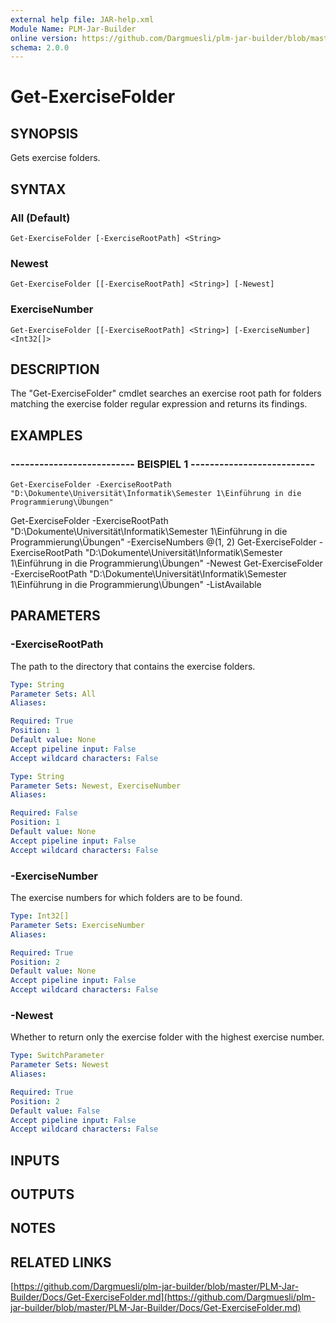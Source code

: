 ```yaml
---
external help file: JAR-help.xml
Module Name: PLM-Jar-Builder
online version: https://github.com/Dargmuesli/plm-jar-builder/blob/master/PLM-Jar-Builder/Docs/Get-ExerciseFolder.md
schema: 2.0.0
---
```


# Get-ExerciseFolder

## SYNOPSIS
Gets exercise folders.

## SYNTAX

### All (Default)
```
Get-ExerciseFolder [-ExerciseRootPath] <String>
```

### Newest
```
Get-ExerciseFolder [[-ExerciseRootPath] <String>] [-Newest]
```

### ExerciseNumber
```
Get-ExerciseFolder [[-ExerciseRootPath] <String>] [-ExerciseNumber] <Int32[]>
```

## DESCRIPTION
The "Get-ExerciseFolder" cmdlet searches an exercise root path for folders matching the exercise folder regular expression and returns its findings.

## EXAMPLES

### -------------------------- BEISPIEL 1 --------------------------
```
Get-ExerciseFolder -ExerciseRootPath "D:\Dokumente\Universität\Informatik\Semester 1\Einführung in die Programmierung\Übungen"
```

Get-ExerciseFolder -ExerciseRootPath "D:\Dokumente\Universität\Informatik\Semester 1\Einführung in die Programmierung\Übungen" -ExerciseNumbers @(1, 2)
Get-ExerciseFolder -ExerciseRootPath "D:\Dokumente\Universität\Informatik\Semester 1\Einführung in die Programmierung\Übungen" -Newest
Get-ExerciseFolder -ExerciseRootPath "D:\Dokumente\Universität\Informatik\Semester 1\Einführung in die Programmierung\Übungen" -ListAvailable

## PARAMETERS

### -ExerciseRootPath
The path to the directory that contains the exercise folders.

```yaml
Type: String
Parameter Sets: All
Aliases: 

Required: True
Position: 1
Default value: None
Accept pipeline input: False
Accept wildcard characters: False
```

```yaml
Type: String
Parameter Sets: Newest, ExerciseNumber
Aliases: 

Required: False
Position: 1
Default value: None
Accept pipeline input: False
Accept wildcard characters: False
```

### -ExerciseNumber
The exercise numbers for which folders are to be found.

```yaml
Type: Int32[]
Parameter Sets: ExerciseNumber
Aliases: 

Required: True
Position: 2
Default value: None
Accept pipeline input: False
Accept wildcard characters: False
```

### -Newest
Whether to return only the exercise folder with the highest exercise number.

```yaml
Type: SwitchParameter
Parameter Sets: Newest
Aliases: 

Required: True
Position: 2
Default value: False
Accept pipeline input: False
Accept wildcard characters: False
```

## INPUTS

## OUTPUTS

## NOTES

## RELATED LINKS

[https://github.com/Dargmuesli/plm-jar-builder/blob/master/PLM-Jar-Builder/Docs/Get-ExerciseFolder.md](https://github.com/Dargmuesli/plm-jar-builder/blob/master/PLM-Jar-Builder/Docs/Get-ExerciseFolder.md)

